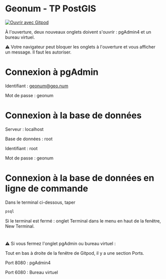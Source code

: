 # Geonum - TP PostGIS

[![Ouvrir avec Gitpod](https://camo.githubusercontent.com/76e60919474807718793857d8eb615e7a50b18b04050577e5a35c19421f260a3/68747470733a2f2f676974706f642e696f2f627574746f6e2f6f70656e2d696e2d676974706f642e737667)](https://gitpod.io/#https://github.com/jeremyk6/TP_POSTGIS)

À l'ouverture, deux nouveaux onglets doivent s'ouvrir : pgAdmin4 et un bureau virtuel.

⚠️ Votre navigateur peut bloquer les onglets à l'ouverture et vous afficher un message. Il faut les autoriser.

# Connexion à pgAdmin

Identifiant : geonum@geo.num

Mot de passe : geonum

# Connexion à la base de données

Serveur : localhost

Base de données : root

Identifiant : root

Mot de passe : geonum

# Connexion à la base de données en ligne de commande
Dans le terminal ci-dessous, taper

```bash
psql
```
Si le terminal est fermé : onglet Terminal dans le menu en haut de la fenêtre, New Terminal.

#

⚠️ Si vous fermez l'onglet pgAdmin ou bureau virtuel :

Tout en bas à droite de la fenêtre de Gitpod, il y a une section Ports.

Port 8080 : pgAdmin4

Port 6080 : Bureau virtuel
